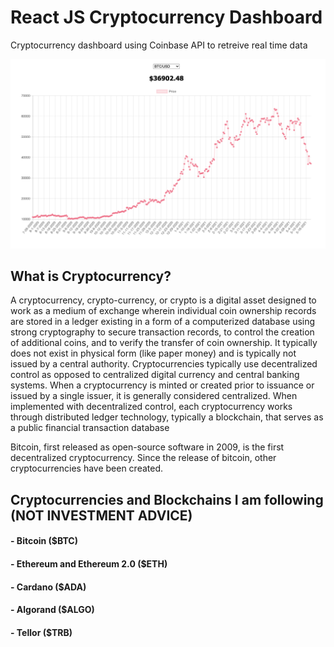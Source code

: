 # React JS Cryptocurrency Dashboard

Cryptocurrency dashboard using Coinbase API to retreive real time data

![Bitcoin](https://github.com/sahandset/crypto-price-tracker/blob/main/BTC.png)

## What is Cryptocurrency? 

A cryptocurrency, crypto-currency, or crypto is a digital asset designed to work as a medium of exchange wherein individual coin ownership records are stored in a ledger existing in a form of a computerized database using strong cryptography to secure transaction records, to control the creation of additional coins, and to verify the transfer of coin ownership. It typically does not exist in physical form (like paper money) and is typically not issued by a central authority. Cryptocurrencies typically use decentralized control as opposed to centralized digital currency and central banking systems. When a cryptocurrency is minted or created prior to issuance or issued by a single issuer, it is generally considered centralized. When implemented with decentralized control, each cryptocurrency works through distributed ledger technology, typically a blockchain, that serves as a public financial transaction database

Bitcoin, first released as open-source software in 2009, is the first decentralized cryptocurrency. Since the release of bitcoin, other cryptocurrencies have been created.

## Cryptocurrencies and Blockchains I am following (NOT INVESTMENT ADVICE)

#### - Bitcoin ($BTC)
#### - Ethereum and Ethereum 2.0 ($ETH)
#### - Cardano ($ADA)
#### - Algorand ($ALGO)
#### - Tellor ($TRB)
